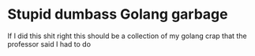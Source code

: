 # Stupid dumbass Golang garbage 
If I did this shit right this should be a collection of my golang crap
that the professor said I had to do